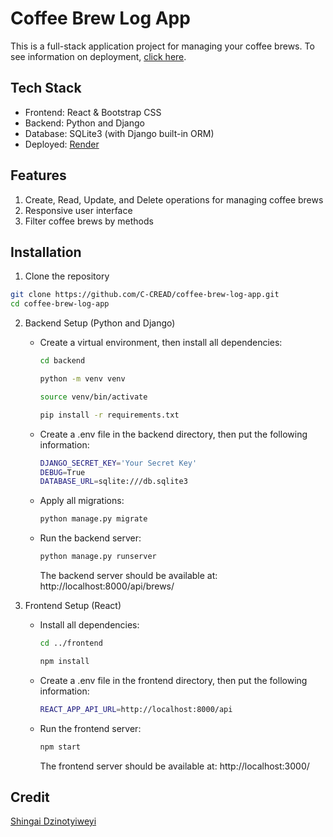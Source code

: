 # Coffee Brew Log App
This is a full-stack application project for managing your coffee brews. 
To see information on deployment, [click here](deployment.md).

## Tech Stack 
- Frontend: React & Bootstrap CSS
- Backend: Python and Django
- Database: SQLite3 (with Django built-in ORM)
- Deployed: [Render](https://coffee-brew-log-app-1.onrender.com/)

## Features
1. Create, Read, Update, and Delete operations for managing coffee brews
2. Responsive user interface
3. Filter coffee brews by methods

## Installation
1. Clone the repository
```sh
git clone https://github.com/C-CREAD/coffee-brew-log-app.git
cd coffee-brew-log-app
```

2. Backend Setup (Python and Django)
   - Create a virtual environment, then install all dependencies:
     
     ```sh
     cd backend
     ```
     ```sh
     python -m venv venv
     ```
     ```sh
     source venv/bin/activate
     ```
     ```sh
     pip install -r requirements.txt
     ```
  
   - Create a .env file in the backend directory, then put the following information:
     
     ```sh
     DJANGO_SECRET_KEY='Your Secret Key'
     DEBUG=True
     DATABASE_URL=sqlite:///db.sqlite3
     ```
  
   - Apply all migrations:
     
     ```sh
     python manage.py migrate 
     ```
     
   - Run the backend server:
     
     ```sh
     python manage.py runserver 
     ```
     The backend server should be available at: http://localhost:8000/api/brews/

3. Frontend Setup (React)
   - Install all dependencies:
     
     ```sh
     cd ../frontend
     ```
     ```sh
     npm install
     ```
   - Create a .env file in the frontend directory, then put the following information:
     
     ```sh
     REACT_APP_API_URL=http://localhost:8000/api
     ```
   - Run the frontend server:
     
     ```sh
     npm start
     ```
     The frontend server should be available at: http://localhost:3000/

## Credit
[Shingai Dzinotyiweyi](https://github.com/C-CREAD)
